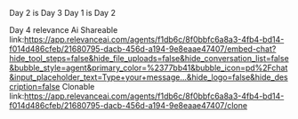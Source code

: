 Day 2 is Day 3
Day 1 is Day 2

Day 4 relevance Ai 
Shareable link:https://app.relevanceai.com/agents/f1db6c/8f0bbfc6a8a3-4fb4-bd14-f014d486cfeb/21680795-dacb-456d-a194-9e8eaae47407/embed-chat?hide_tool_steps=false&hide_file_uploads=false&hide_conversation_list=false&bubble_style=agent&primary_color=%2377bb41&bubble_icon=pd%2Fchat&input_placeholder_text=Type+your+message...&hide_logo=false&hide_description=false
Clonable link:https://app.relevanceai.com/agents/f1db6c/8f0bbfc6a8a3-4fb4-bd14-f014d486cfeb/21680795-dacb-456d-a194-9e8eaae47407/clone

